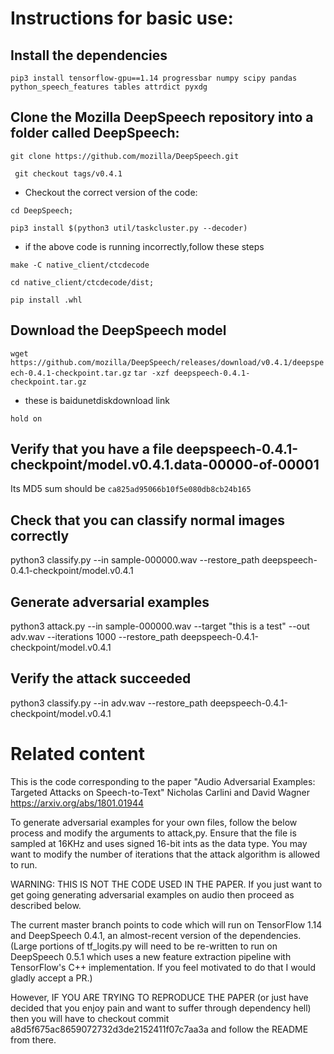 # Instructions for basic use:



## Install the dependencies

`pip3 install tensorflow-gpu==1.14 progressbar numpy scipy pandas python_speech_features tables attrdict pyxdg`



## Clone the Mozilla DeepSpeech repository into a folder called DeepSpeech:

`git clone https://github.com/mozilla/DeepSpeech.git`

` git checkout tags/v0.4.1`

- Checkout the correct version of the code:

`cd DeepSpeech;`

`pip3 install $(python3 util/taskcluster.py --decoder)`  

- if the above code is running incorrectly,follow these steps

`make -C native_client/ctcdecode`

`cd native_client/ctcdecode/dist; `

`pip install .whl`



## Download the DeepSpeech model

`wget https://github.com/mozilla/DeepSpeech/releases/download/v0.4.1/deepspeech-0.4.1-checkpoint.tar.gz`
`tar -xzf deepspeech-0.4.1-checkpoint.tar.gz`

- these is baidunetdiskdownload link

`hold on`



## Verify that you have a file deepspeech-0.4.1-checkpoint/model.v0.4.1.data-00000-of-00001
Its MD5 sum should be `ca825ad95066b10f5e080db8cb24b165`



## Check that you can classify normal images correctly

python3 classify.py --in sample-000000.wav --restore_path deepspeech-0.4.1-checkpoint/model.v0.4.1



## Generate adversarial examples

python3 attack.py --in sample-000000.wav --target "this is a test" --out adv.wav --iterations 1000 --restore_path deepspeech-0.4.1-checkpoint/model.v0.4.1



## Verify the attack succeeded

python3 classify.py --in adv.wav --restore_path deepspeech-0.4.1-checkpoint/model.v0.4.1



# Related content

This is the code corresponding to the paper
"Audio Adversarial Examples: Targeted Attacks on Speech-to-Text"
Nicholas Carlini and David Wagner
https://arxiv.org/abs/1801.01944

To generate adversarial examples for your own files, follow the below process
and modify the arguments to attack,py. Ensure that the file is sampled at
16KHz and uses signed 16-bit ints as the data type. You may want to modify
the number of iterations that the attack algorithm is allowed to run.

WARNING: THIS IS NOT THE CODE USED IN THE PAPER. If you just want to get going
generating adversarial examples on audio then proceed as described below.

The current master branch points to code which will run on TensorFlow 1.14 and
DeepSpeech 0.4.1, an almost-recent version of the dependencies. (Large portions
of tf_logits.py will need to be re-written to run on DeepSpeech 0.5.1 which uses
a new feature extraction pipeline with TensorFlow's C++ implementation. If you
feel motivated to do that I would gladly accept a PR.)

However, IF YOU ARE TRYING TO REPRODUCE THE PAPER (or just have decided
that you enjoy pain and want to suffer through dependency hell) then you
will have to checkout commit a8d5f675ac8659072732d3de2152411f07c7aa3a and
follow the README from there.

